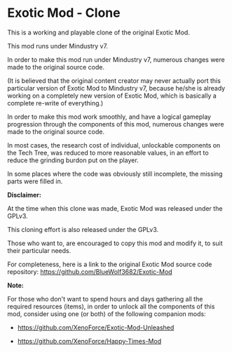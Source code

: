 # Exotic Mod - Clone

This is a working and playable clone of the original Exotic Mod.

This mod runs under Mindustry v7.

In order to make this mod run under Mindustry v7, numerous changes were made to the original source code.

(It is believed that the original content creator may never actually port this particular version of Exotic Mod to Mindustry v7, because he/she is already working on a completely new version of Exotic Mod, which is basically a complete re-write of everything.)

In order to make this mod work smoothly, and have a logical gameplay progression through the components of this mod, numerous changes were made to the original source code.

In most cases, the research cost of individual, unlockable components on the Tech Tree, was reduced to more reasonable values, in an effort to reduce the grinding burdon put on the player.

In some places where the code was obviously still incomplete, the missing parts were filled in.

**Disclaimer:**

At the time when this clone was made, Exotic Mod was released under the GPLv3.

This cloning effort is also released under the GPLv3.

Those who want to, are encouraged to copy this mod and modify it, to suit their particular needs.

For completeness, here is a link to the original Exotic Mod source code repository: https://github.com/BlueWolf3682/Exotic-Mod

**Note:**

For those who don't want to spend hours and days gathering all the required resources (items), in order to unlock all the components of this mod, consider using one (or both) of the following companion mods:

 * https://github.com/XenoForce/Exotic-Mod-Unleashed

 * https://github.com/XenoForce/Happy-Times-Mod
